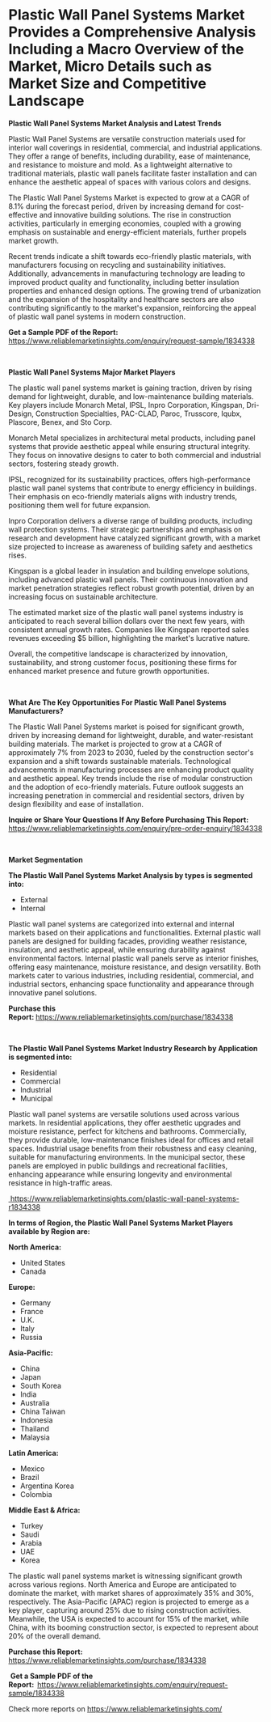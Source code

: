 <p><h1>Plastic Wall Panel Systems Market Provides a Comprehensive Analysis Including a Macro Overview of the Market, Micro Details such as Market Size and Competitive Landscape</h1></p><p><strong>Plastic Wall Panel Systems Market Analysis and Latest Trends</strong></p>
<p><p>Plastic Wall Panel Systems are versatile construction materials used for interior wall coverings in residential, commercial, and industrial applications. They offer a range of benefits, including durability, ease of maintenance, and resistance to moisture and mold. As a lightweight alternative to traditional materials, plastic wall panels facilitate faster installation and can enhance the aesthetic appeal of spaces with various colors and designs.</p><p>The Plastic Wall Panel Systems Market is expected to grow at a CAGR of 8.1% during the forecast period, driven by increasing demand for cost-effective and innovative building solutions. The rise in construction activities, particularly in emerging economies, coupled with a growing emphasis on sustainable and energy-efficient materials, further propels market growth. </p><p>Recent trends indicate a shift towards eco-friendly plastic materials, with manufacturers focusing on recycling and sustainability initiatives. Additionally, advancements in manufacturing technology are leading to improved product quality and functionality, including better insulation properties and enhanced design options. The growing trend of urbanization and the expansion of the hospitality and healthcare sectors are also contributing significantly to the market's expansion, reinforcing the appeal of plastic wall panel systems in modern construction.</p></p>
<p><strong>Get a Sample PDF of the Report:&nbsp;</strong> <a href="https://www.reliablemarketinsights.com/enquiry/request-sample/1834338?utm_campaign=2102&utm_medium=2&utm_source=Github&utm_content=ia&utm_term=03042025&utm_id=plastic-wall-panel-systems">https://www.reliablemarketinsights.com/enquiry/request-sample/1834338</a></p>
<p>&nbsp;</p>
<p><strong>Plastic Wall Panel Systems Major Market Players</strong></p>
<p><p>The plastic wall panel systems market is gaining traction, driven by rising demand for lightweight, durable, and low-maintenance building materials. Key players include Monarch Metal, IPSL, Inpro Corporation, Kingspan, Dri-Design, Construction Specialties, PAC-CLAD, Paroc, Trusscore, Iqubx, Plascore, Benex, and Sto Corp.</p><p>Monarch Metal specializes in architectural metal products, including panel systems that provide aesthetic appeal while ensuring structural integrity. They focus on innovative designs to cater to both commercial and industrial sectors, fostering steady growth.</p><p>IPSL, recognized for its sustainability practices, offers high-performance plastic wall panel systems that contribute to energy efficiency in buildings. Their emphasis on eco-friendly materials aligns with industry trends, positioning them well for future expansion.</p><p>Inpro Corporation delivers a diverse range of building products, including wall protection systems. Their strategic partnerships and emphasis on research and development have catalyzed significant growth, with a market size projected to increase as awareness of building safety and aesthetics rises.</p><p>Kingspan is a global leader in insulation and building envelope solutions, including advanced plastic wall panels. Their continuous innovation and market penetration strategies reflect robust growth potential, driven by an increasing focus on sustainable architecture.</p><p>The estimated market size of the plastic wall panel systems industry is anticipated to reach several billion dollars over the next few years, with consistent annual growth rates. Companies like Kingspan reported sales revenues exceeding $5 billion, highlighting the market's lucrative nature.</p><p>Overall, the competitive landscape is characterized by innovation, sustainability, and strong customer focus, positioning these firms for enhanced market presence and future growth opportunities.</p></p>
<p>&nbsp;</p>
<p><strong>What Are The Key Opportunities For Plastic Wall Panel Systems Manufacturers?</strong></p>
<p><p>The Plastic Wall Panel Systems market is poised for significant growth, driven by increasing demand for lightweight, durable, and water-resistant building materials. The market is projected to grow at a CAGR of approximately 7% from 2023 to 2030, fueled by the construction sector's expansion and a shift towards sustainable materials. Technological advancements in manufacturing processes are enhancing product quality and aesthetic appeal. Key trends include the rise of modular construction and the adoption of eco-friendly materials. Future outlook suggests an increasing penetration in commercial and residential sectors, driven by design flexibility and ease of installation.</p></p>
<p><strong>Inquire or Share Your Questions If Any Before Purchasing This Report:</strong> <a href="https://www.reliablemarketinsights.com/enquiry/pre-order-enquiry/1834338?utm_campaign=2102&utm_medium=2&utm_source=Github&utm_content=ia&utm_term=03042025&utm_id=plastic-wall-panel-systems">https://www.reliablemarketinsights.com/enquiry/pre-order-enquiry/1834338</a></p>
<p>&nbsp;</p>
<p><strong>Market Segmentation</strong></p>
<p><strong>The Plastic Wall Panel Systems Market Analysis by types is segmented into:</strong></p>
<p><ul><li>External</li><li>Internal</li></ul></p>
<p><p>Plastic wall panel systems are categorized into external and internal markets based on their applications and functionalities. External plastic wall panels are designed for building facades, providing weather resistance, insulation, and aesthetic appeal, while ensuring durability against environmental factors. Internal plastic wall panels serve as interior finishes, offering easy maintenance, moisture resistance, and design versatility. Both markets cater to various industries, including residential, commercial, and industrial sectors, enhancing space functionality and appearance through innovative panel solutions.</p></p>
<p><strong>Purchase this Report:&nbsp;</strong><a href="https://www.reliablemarketinsights.com/purchase/1834338?utm_campaign=2102&utm_medium=2&utm_source=Github&utm_content=ia&utm_term=03042025&utm_id=plastic-wall-panel-systems">https://www.reliablemarketinsights.com/purchase/1834338</a></p>
<p>&nbsp;</p>
<p><strong>The Plastic Wall Panel Systems Market Industry Research by Application is segmented into:</strong></p>
<p><ul><li>Residential</li><li>Commercial</li><li>Industrial</li><li>Municipal</li></ul></p>
<p><p>Plastic wall panel systems are versatile solutions used across various markets. In residential applications, they offer aesthetic upgrades and moisture resistance, perfect for kitchens and bathrooms. Commercially, they provide durable, low-maintenance finishes ideal for offices and retail spaces. Industrial usage benefits from their robustness and easy cleaning, suitable for manufacturing environments. In the municipal sector, these panels are employed in public buildings and recreational facilities, enhancing appearance while ensuring longevity and environmental resistance in high-traffic areas.</p></p>
<p><a href="https://www.reliablemarketinsights.com/plastic-wall-panel-systems-r1834338?utm_campaign=2102&utm_medium=2&utm_source=Github&utm_content=ia&utm_term=03042025&utm_id=plastic-wall-panel-systems">&nbsp;https://www.reliablemarketinsights.com/plastic-wall-panel-systems-r1834338</a></p>
<p><strong>In terms of Region, the Plastic Wall Panel Systems Market Players available by Region are:</strong></p>
<p>
    <p> <strong> North America: </strong>
        <ul>
            <li>United States</li>
            <li>Canada</li>
        </ul>
        </p> 
    <p> <strong> Europe: </strong>
        <ul>
            <li>Germany</li>
            <li>France</li>
            <li>U.K.</li>
            <li>Italy</li>
            <li>Russia</li>
        </ul>
        </p> 
    <p> <strong> Asia-Pacific: </strong>
        <ul>
            <li>China</li>
            <li>Japan</li>
            <li>South Korea</li>
            <li>India</li>
            <li>Australia</li>
            <li>China Taiwan</li>
            <li>Indonesia</li>
            <li>Thailand</li>
            <li>Malaysia</li>
        </ul>
        </p> 
    <p> <strong> Latin America: </strong>
        <ul>
            <li>Mexico</li>
            <li>Brazil</li>
            <li>Argentina Korea</li>
            <li>Colombia</li>
        </ul>
        </p> 
    <p> <strong> Middle East & Africa: </strong>
        <ul>
            <li>Turkey</li>
            <li>Saudi</li>
            <li>Arabia</li>
            <li>UAE</li>
            <li>Korea</li>
        </ul>
    </p>
    </p>
<p><p>The plastic wall panel systems market is witnessing significant growth across various regions. North America and Europe are anticipated to dominate the market, with market shares of approximately 35% and 30%, respectively. The Asia-Pacific (APAC) region is projected to emerge as a key player, capturing around 25% due to rising construction activities. Meanwhile, the USA is expected to account for 15% of the market, while China, with its booming construction sector, is expected to represent about 20% of the overall demand.</p></p>
<p><strong>Purchase this Report: </strong><a href="https://www.reliablemarketinsights.com/purchase/1834338?utm_campaign=2102&utm_medium=2&utm_source=Github&utm_content=ia&utm_term=03042025&utm_id=plastic-wall-panel-systems">https://www.reliablemarketinsights.com/purchase/1834338</a></p>
<p>&nbsp;<strong>Get a Sample PDF of the Report:&nbsp;&nbsp;</strong><a href="https://www.reliablemarketinsights.com/enquiry/request-sample/1834338?utm_campaign=2102&utm_medium=2&utm_source=Github&utm_content=ia&utm_term=03042025&utm_id=plastic-wall-panel-systems">https://www.reliablemarketinsights.com/enquiry/request-sample/1834338</a></p>
<p><strong></strong></p>
<p>Check more reports on <a href="https://www.reliablemarketinsights.com/?utm_campaign=2102&utm_medium=2&utm_source=Github&utm_content=ia&utm_term=03042025&utm_id=plastic-wall-panel-systems">https://www.reliablemarketinsights.com/</a></p>